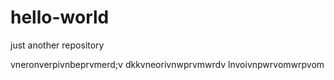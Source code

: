 # hello-world
just another repository

vneronverpivnbeprvmerd;v
dkkvneorivnwprvmwrdv
lnvoivnpwrvomwrpvom
